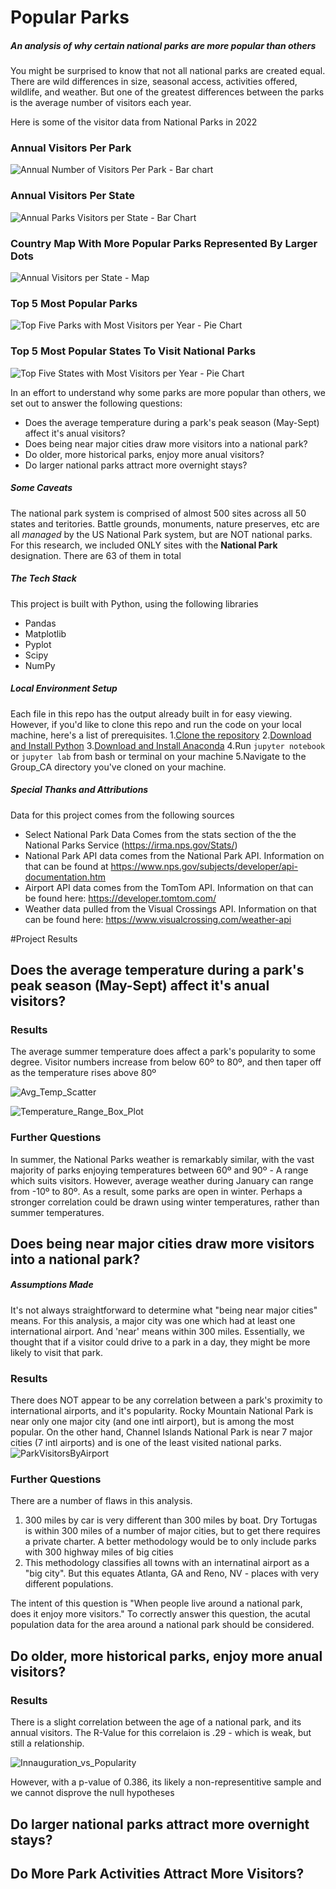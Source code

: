 # Popular Parks

##### An analysis of why certain national parks are more popular than others 

You might be surprised to know that not all national parks are created equal. There are wild differences in size, seasonal access, activities offered, wildlife, and weather. But one of the greatest differences between the parks is the average number of visitors each year. 

Here is some of the visitor data from National Parks in 2022

### Annual Visitors Per Park
![Annual Number of Visitors Per Park - Bar chart](https://github.com/JessicaRBailey/Group_CA/assets/23018536/7c9841fb-5d04-4d37-89f8-2c88720ceff6)

### Annual Visitors Per State
![Annual Parks Visitors per State - Bar Chart](https://github.com/JessicaRBailey/Group_CA/assets/23018536/6228fa24-5030-413d-8406-74a236c91533)

### Country Map With More Popular Parks Represented By Larger Dots
![Annual Visitors per State - Map](https://github.com/JessicaRBailey/Group_CA/assets/23018536/a8fcc6a8-e0bc-4d54-a216-78eb59daba58)

### Top 5 Most Popular Parks
![Top Five Parks with Most Visitors per Year - Pie Chart](https://github.com/JessicaRBailey/Group_CA/assets/23018536/f355c864-6613-4d83-9086-c18fbb55db87)

### Top 5 Most Popular States To Visit National Parks
![Top Five States with Most Visitors per Year - Pie Chart](https://github.com/JessicaRBailey/Group_CA/assets/23018536/f7a09cad-f2e1-48a8-9a3d-c301f75ecd4f)

In an effort to understand why some parks are more popular than others, we set out to answer the following questions:

* Does the average temperature during a park's peak season (May-Sept) affect it's anual visitors?
* Does being near major cities draw more visitors into a national park?
* Do older, more historical parks, enjoy more anual visitors?
* Do larger national parks attract more overnight stays?

##### Some Caveats
The national park system is comprised of almost 500 sites across all 50 states and teritories. Battle grounds, monuments, nature preserves, etc are all *managed* by the US National Park system, but are NOT national parks. For this research, we included ONLY sites with the  **National Park** designation. There are 63 of them in total

##### The Tech Stack
This project is built with Python, using the following libraries
* Pandas
* Matplotlib
* Pyplot
* Scipy
* NumPy

##### Local Environment Setup
Each file in this repo has the output already built in for easy viewing. However, if you'd like to clone this repo and run the code on your local machine, here's a list of prerequisites.
1.[Clone the repository](https://github.com/JessicaRBailey/Group_CA "Clone the repository") 
2.[Download and Install Python](https://www.python.org/downloads/ "Download Python")
3.[Download and Install Anaconda](https://docs.anaconda.com/free/anaconda/getting-started/index.html "Download and Install Anaconda")
4.Run `jupyter notebook` or `jupyter lab` from bash or terminal on your machine
5.Navigate to the Group_CA directory you've cloned on your machine.

##### Special Thanks and Attributions
Data for this project comes from the following sources
* Select National Park Data Comes from the stats section of the the National Parks Service (https://irma.nps.gov/Stats/)
* National Park API data comes from the National Park API. Information on that can be found at https://www.nps.gov/subjects/developer/api-documentation.htm
* Airport API data comes from the TomTom API. Information on that can be found here: https://developer.tomtom.com/
* Weather data pulled from the Visual Crossings API. Information on that can be found here: https://www.visualcrossing.com/weather-api

#Project Results

## Does the average temperature during a park's peak season (May-Sept) affect it's anual visitors?

### Results
The average summer temperature does affect a park's popularity to some degree. Visitor numbers increase from below 60º to 
80º, and then taper off as the temperature rises above 80º

![Avg_Temp_Scatter](https://github.com/JessicaRBailey/Group_CA/assets/23018536/0be815bb-66ce-4012-93f8-35c27001568b)

![Temperature_Range_Box_Plot](https://github.com/JessicaRBailey/Group_CA/assets/23018536/b9b2ed65-813d-4356-bbec-6fcef40247db)

### Further Questions
In summer, the National Parks weather is remarkably similar, with the vast majority of parks enjoying temperatures between 60º and 90º - A range which suits visitors. However, average weather during January can range from -10º to 80º. As a result, some parks are open in winter. Perhaps a stronger correlation could be drawn using winter temperatures, rather than summer temperatures.

## Does being near major cities draw more visitors into a national park?

##### Assumptions Made
It's not always straightforward to determine what "being near major cities" means. For this analysis, a major city was one which had at least one international airport. And 'near' means within 300 miles. Essentially, we thought that if a visitor could drive to a park in a day, they might be more likely to visit that park.

### Results
There does NOT appear to be any correlation between a park's proximity to international airports, and it's popularity. Rocky Mountain National Park is near only one major city (and one intl airport), but is among the most popular. On the other hand, Channel Islands National Park is near 7 major cities (7 intl airports) and is one of the least visited national parks. 
![ParkVisitorsByAirport](https://github.com/JessicaRBailey/Group_CA/assets/23018536/877734ec-5183-43b7-ace7-4215d62c67f3)

### Further Questions
There are a number of flaws in this analysis.
1. 300 miles by car is very different than 300 miles by boat. Dry Tortugas is within 300 miles of a number of major cities, but to get there requires a private charter. A better methodology would be to only include parks with 300 highway miles of big cities
2. This methodology classifies all towns with an internatinal airport as a "big city". But this equates Atlanta, GA and Reno, NV - places with very different populations.

The intent of this question is "When people live around a national park, does it enjoy more visitors." To correctly answer this question, the acutal population data for the area around a national park should be considered. 

## Do older, more historical parks, enjoy more anual visitors?

### Results
There is a slight correlation between the age of a national park, and its annual visitors. The R-Value for this correlaion is .29 - which is weak, but still a relationship.

![Innauguration_vs_Popularity](https://github.com/JessicaRBailey/Group_CA/assets/23018536/2aee2a77-bdbc-48e7-aad0-f60bf20f6a3d)

However, with a p-value of 0.386, its likely a non-representitive sample and we cannot disprove the null hypotheses

## Do larger national parks attract more overnight stays?

## Do More Park Activities Attract More Visitors?
